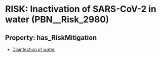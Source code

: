 # RISK: __Inactivation of SARS-CoV-2 in water__ (PBN__Risk_2980)

## Property: has_RiskMitigation

* [Disinfection of water](PBN__Mitigation_1230)

